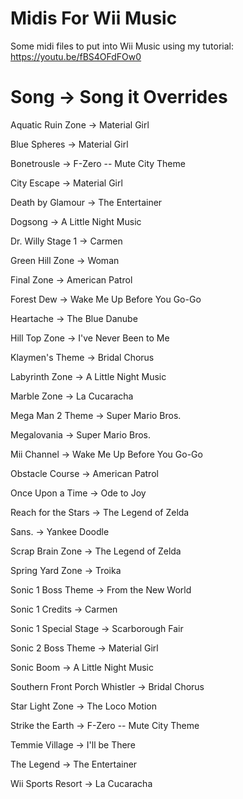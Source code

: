 # Midis For Wii Music

Some midi files to put into Wii Music using my tutorial: https://youtu.be/fBS4OFdFOw0

# Song -> Song it Overrides
Aquatic Ruin Zone -> Material Girl

Blue Spheres -> Material Girl

Bonetrousle -> F-Zero -- Mute City Theme

City Escape -> Material Girl

Death by Glamour -> The Entertainer

Dogsong -> A Little Night Music

Dr. Willy Stage 1 -> Carmen

Green Hill Zone -> Woman

Final Zone -> American Patrol

Forest Dew -> Wake Me Up Before You Go-Go

Heartache -> The Blue Danube

Hill Top Zone -> I've Never Been to Me

Klaymen's Theme -> Bridal Chorus

Labyrinth Zone -> A Little Night Music

Marble Zone -> La Cucaracha

Mega Man 2 Theme -> Super Mario Bros.

Megalovania -> Super Mario Bros.

Mii Channel -> Wake Me Up Before You Go-Go

Obstacle Course -> American Patrol

Once Upon a Time -> Ode to Joy

Reach for the Stars -> The Legend of Zelda

Sans. -> Yankee Doodle

Scrap Brain Zone -> The Legend of Zelda

Spring Yard Zone -> Troika

Sonic 1 Boss Theme -> From the New World

Sonic 1 Credits -> Carmen

Sonic 1 Special Stage -> Scarborough Fair

Sonic 2 Boss Theme -> Material Girl

Sonic Boom -> A Little Night Music

Southern Front Porch Whistler -> Bridal Chorus

Star Light Zone -> The Loco Motion

Strike the Earth -> F-Zero -- Mute City Theme

Temmie Village -> I'll be There

The Legend -> The Entertainer

Wii Sports Resort -> La Cucaracha
